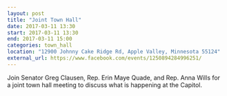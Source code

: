 ```yaml
---
layout: post
title: "Joint Town Hall"
date: 2017-03-11 13:30
start: 2017-03-11 13:30
end: 2017-03-11 15:00
categories: town_hall
location: "12900 Johnny Cake Ridge Rd, Apple Valley, Minnesota 55124"
external_url: https://www.facebook.com/events/1250894284996251/
---
```

Join Senator Greg Clausen, Rep. Erin Maye Quade, and Rep. Anna Wills for a joint town hall meeting to discuss what is happening at the Capitol.
